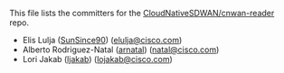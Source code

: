 This file lists the committers for the [CloudNativeSDWAN/cnwan-reader](https://github.com/CloudNativeSDWAN/cnwan-reader) repo.

* Elis Lulja ([SunSince90](https://github.com/SunSince90)) ([elulja@cisco.com](mailto:elulja@cisco.com))
* Alberto Rodriguez-Natal ([arnatal](https://github.com/arnatal)) ([natal@cisco.com](mailto:natal@cisco.com))
* Lori Jakab ([ljakab](https://github.com/ljakab)) ([lojakab@cisco.com](mailto:lojakab@cisco.com))
